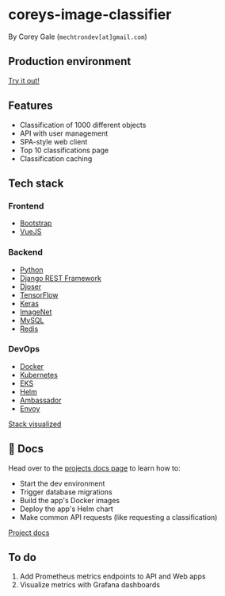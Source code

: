 # coreys-image-classifier

By Corey Gale (`mechtrondev[at]gmail.com`)

## Production environment

[Try it out!](https://cic.k8s.sandbox.ggops.com)

## Features

- Classification of 1000 different objects
- API with user management
- SPA-style web client
- Top 10 classifications page
- Classification caching

## Tech stack

### Frontend

- [Bootstrap](https://getbootstrap.com)
- [VueJS](https://vuejs.org)

### Backend

- [Python](https://www.python.org)
- [Django REST Framework](https://www.django-rest-framework.org)
- [Djoser](https://github.com/sunscrapers/djoser)
- [TensorFlow](https://www.tensorflow.org)
- [Keras](https://keras.io)
- [ImageNet](http://www.image-net.org)
- [MySQL](https://www.mysql.com)
- [Redis](https://redis.io)

### DevOps

- [Docker](https://www.docker.com)
- [Kubernetes](https://kubernetes.io)
- [EKS](https://aws.amazon.com/eks/)
- [Helm](https://helm.sh)
- [Ambassador](https://www.getambassador.io)
- [Envoy](https://www.envoyproxy.io)

[Stack visualized](https://cic.k8s.sandbox.ggops.com/#/about)

## 📕 Docs

Head over to the [projects docs page](https://corey.tech/coreys-image-classifier/) to learn how to:

- Start the dev environment
- Trigger database migrations
- Build the app's Docker images
- Deploy the app's Helm chart
- Make common API requests (like requesting a classification)

[Project docs](https://corey.tech/coreys-image-classifier/)

## To do

1. Add Prometheus metrics endpoints to API and Web apps
1. Visualize metrics with Grafana dashboards
